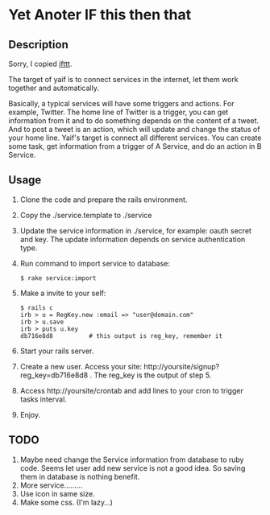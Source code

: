 Yet Anoter IF this then that
============================

Description
-----------

Sorry, I copied [ifttt](http://www.ifttt.com).

The target of yaif is to connect services in the internet, let them work together and automatically.

Basically, a typical services will have some triggers and actions. For example, Twitter. The home line of Twitter is a trigger, you can get information from it and to do something depends on the content of a tweet. And to post a tweet is an action, which will update and change the status of your home line. Yaif's target is connect all different services. You can create some task, get information from a trigger of A Service, and do an action in B Service.

Usage
-----

1.  Clone the code and prepare the rails environment.
2.  Copy the ./service.template to ./service
3.  Update the service information in ./service, for example: oauth secret and key. The update information depends on service authentication type.
4.  Run command to import service to database:

        $ rake service:import

5.  Make a invite to your self:

        $ rails c
        irb > u = RegKey.new :email => "user@domain.com"
        irb > u.save
        irb > puts u.key
        db716e8d8          # this output is reg_key, remember it

6.  Start your rails server.
7.  Create a new user. Access your site: http://yoursite/signup?reg\_key=db716e8d8 . The reg\_key is the output of step 5.
8.  Access http://yoursite/crontab and add lines to your cron to trigger tasks interval.
9.  Enjoy.

TODO
----

1. Maybe need change the Service information from database to ruby code. Seems let user add new service is not a good idea. So saving them in database is nothing benefit.
2. More service………
3. Use icon in same size.
4. Make some css. (I'm lazy…)

